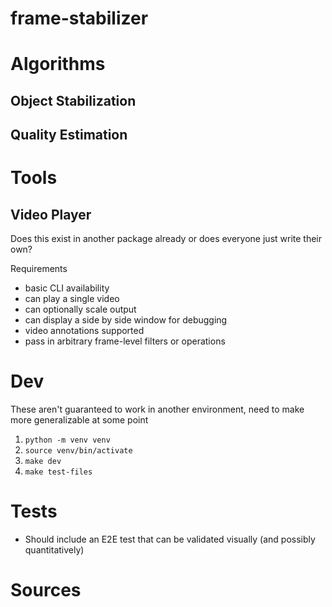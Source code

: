 # frame-stabilizer

# Algorithms

## Object Stabilization

## Quality Estimation


# Tools

## Video Player

Does this exist in another package already or does everyone just write their own?

Requirements
- basic CLI availability
- can play a single video
- can optionally scale output
- can display a side by side window for debugging
- video annotations supported
- pass in arbitrary frame-level filters or operations


# Dev

These aren't guaranteed to work in another environment, need to make more generalizable at some point

1. `python -m venv venv `
2. `source venv/bin/activate`
3. `make dev`
4. `make test-files`

# Tests

- Should include an E2E test that can be validated visually (and possibly quantitatively)


# Sources
